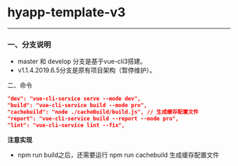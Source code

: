 # hyapp-template-v3

---

### 一、分支说明

* master 和 develop 分支是基于vue-cli3搭建。
* v1.1.4.2019.6.5分支是原有项目架构（暂停维护）。

二、命令

```json
"dev": "vue-cli-service serve --mode dev",
"build": "vue-cli-service build --mode pro",
"cachebuild": "node ./cacheBuild/build.js", // 生成缓存配置文件
"report": "vue-cli-service build --report --mode pro",
"lint": "vue-cli-service lint --fix",
```

**注意实现**
* npm run build之后，还需要运行 npm run cachebuild 生成缓存配置文件



